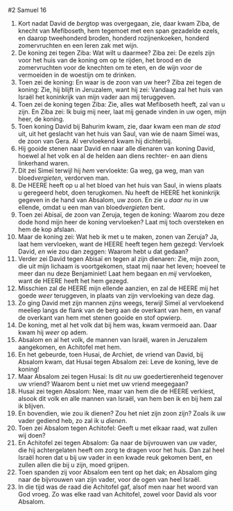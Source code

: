#2 Samuel 16
1. Kort nadat David de *berg*top was overgegaan, zie, daar kwam Ziba, de knecht van Mefiboseth, hem tegemoet met een span gezadelde ezels, en daarop tweehonderd broden, honderd rozijnenkoeken, honderd zomervruchten en een leren zak met wijn.
2. De koning zei tegen Ziba: Wat wilt u daarmee? Ziba zei: De ezels zijn voor het huis van de koning om op te rijden, het brood en de zomervruchten voor de knechten om te eten, en de wijn *voor* de vermoeiden in de woestijn om te drinken.
3. Toen zei de koning: En waar is de zoon van uw heer? Ziba zei tegen de koning: Zie, hij blijft in Jeruzalem, want hij zei: Vandaag zal het huis van Israël het koninkrijk van mijn vader aan mij teruggeven.
4. Toen zei de koning tegen Ziba: Zie, alles wat Mefiboseth heeft, zal van u zijn. En Ziba zei: Ik buig mij neer, laat mij genade vinden in uw ogen, mijn heer, de koning.
5. Toen koning David bij Bahurim kwam, zie, daar kwam een man *de stad* uit, uit het geslacht van het huis van Saul, van wie de naam Simeï was, de zoon van Gera. Al vervloekend kwam hij dichterbij.
6. Hij gooide stenen naar David en naar alle dienaren van koning David, hoewel al het volk en al de helden aan diens rechter- en aan diens linkerhand waren.
7. Dit zei Simeï terwijl hij *hem* vervloekte: Ga weg, ga weg, man van bloed*vergieten*, verdorven man.
8. De HEERE heeft op u al het bloed van het huis van Saul, in wiens plaats u geregeerd hebt, doen terugkomen. Nu heeft de HEERE het koninkrijk gegeven in de hand van Absalom, uw zoon. En zie u *daar nu* in uw ellende, omdat u een man van bloed*vergieten* bent.
9. Toen zei Abisaï, de zoon van Zeruja, tegen de koning: Waarom zou deze dode hond mijn heer de koning vervloeken? Laat mij toch oversteken en hem de kop afslaan.
10. Maar de koning zei: Wat heb ik met u te maken, zonen van Zeruja? Ja, laat hem vervloeken, want de HEERE heeft tegen hem gezegd: Vervloek David, *en* wie zou dan zeggen: Waarom hebt u dat gedaan?
11. Verder zei David tegen Abisaï en tegen al zijn dienaren: Zie, mijn zoon, die uit mijn lichaam is voortgekomen, staat mij naar het leven; hoeveel te meer dan nu deze Benjaminiet! Laat hem begaan en *mij* vervloeken, want de HEERE heeft het hem gezegd.
12. Misschien zal de HEERE mijn ellende aanzien, en zal de HEERE mij het goede *weer* teruggeven, in plaats van zijn vervloeking van deze dag.
13. Zo ging David met zijn mannen *zijns* weegs, terwijl Simeï al vervloekend meeliep langs de flank van de berg aan de overkant van hem, en vanaf de overkant van hem met stenen gooide en stof opwierp.
14. De koning, met al het volk dat bij hem was, kwam vermoeid aan. Daar kwam hij *weer* op adem.
15. Absalom en al het volk, de mannen van Israël, waren in Jeruzalem aangekomen, en Achitofel met hem.
16. En het gebeurde, toen Husai, de Archiet, de vriend van David, bij Absalom kwam, dat Husai tegen Absalom zei: Leve de koning, leve de koning!
17. Maar Absalom zei tegen Husai: Is dit *nu* uw goedertierenheid tegenover uw vriend? Waarom bent u niet met uw vriend meegegaan?
18. Husai zei tegen Absalom: Nee, maar van hem die de HEERE verkiest, alsook dit volk en alle mannen van Israël, van hem ben ik en bij hem zal ik blijven.
19. En bovendien, wie zou ik dienen? Zou het niet zijn zoon zijn? Zoals ik uw vader gediend heb, zo zal ik u *dienen*.
20. Toen zei Absalom tegen Achitofel: Geeft u met elkaar raad, wat zullen wij doen?
21. En Achitofel zei tegen Absalom: Ga naar de bijvrouwen van uw vader, die hij achtergelaten heeft om zorg te dragen voor het huis. Dan zal heel Israël horen dat u bij uw vader in een kwade reuk gekomen bent, en zullen allen die bij u zijn, moed grijpen.
22. Toen spanden zij voor Absalom een tent op het dak; en Absalom ging naar de bijvrouwen van zijn vader, voor de ogen van heel Israël.
23. In die tijd was de raad die Achitofel gaf, alsof men naar het woord van God vroeg. Zo was elke raad van Achitofel, zowel voor David als voor Absalom.
